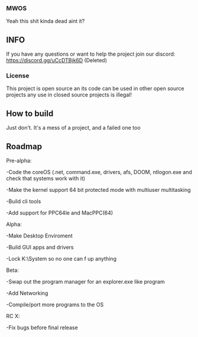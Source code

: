 ### MWOS
Yeah this shit kinda dead aint it?
## INFO
If you have any questions or want to help the project join our discord:
https://discord.gg/uCcDTBjk6D (Deleted)

### License
This project is open source an its code can be used in other open source projects any use in closed source projects is illegal!

## How to build

Just don't. It's a mess of a project, and a failed one too

## Roadmap
Pre-alpha: 

  -Code the coreOS (.net, command.exe, drivers, afs, DOOM, ntlogon.exe and check that systems work with it)

  -Make the kernel support 64 bit protected mode with multiuser multitasking

  -Build cli tools

  -Add support for PPC64le and MacPPC(64)

Alpha:

  -Make Desktop Enviroment
  
  -Build GUI apps and drivers

  -Lock K:\System so no one can f up anything
  
Beta:

  -Swap out the program manager for an explorer.exe like program
  
  -Add Networking

  -Compile/port more programs to the OS

RC X:
  
  -Fix bugs before final release

